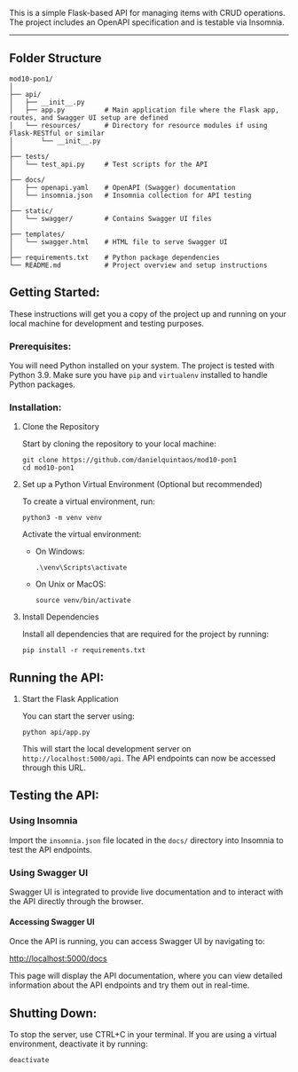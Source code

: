 
This is a simple Flask-based API for managing items with CRUD operations. The project includes an OpenAPI specification and is testable via Insomnia.

---

## Folder Structure
```
mod10-pon1/
│
├── api/
│   ├── __init__.py
│   ├── app.py          # Main application file where the Flask app, routes, and Swagger UI setup are defined
│   └── resources/      # Directory for resource modules if using Flask-RESTful or similar
│       └── __init__.py
│
├── tests/
│   └── test_api.py     # Test scripts for the API
│
├── docs/
│   ├── openapi.yaml    # OpenAPI (Swagger) documentation
│   └── insomnia.json   # Insomnia collection for API testing
│
├── static/
│   └── swagger/        # Contains Swagger UI files
│
├── templates/
│   └── swagger.html    # HTML file to serve Swagger UI
│
├── requirements.txt    # Python package dependencies
└── README.md           # Project overview and setup instructions
```

## Getting Started:

These instructions will get you a copy of the project up and running on your local machine for development and testing purposes.

### Prerequisites:

You will need Python installed on your system. The project is tested with Python 3.9. Make sure you have `pip` and `virtualenv` installed to handle Python packages.

### Installation:

1. Clone the Repository

   Start by cloning the repository to your local machine:
   ```
   git clone https://github.com/danielquintaos/mod10-pon1
   cd mod10-pon1
   ```

2. Set up a Python Virtual Environment (Optional but recommended)

   To create a virtual environment, run:
   ```
   python3 -m venv venv
   ```
   Activate the virtual environment:
   - On Windows:
     ```
     .\venv\Scripts\activate
     ```
   - On Unix or MacOS:
     ```
     source venv/bin/activate
     ```

3. Install Dependencies

   Install all dependencies that are required for the project by running:
   ```
   pip install -r requirements.txt
   ```

## Running the API:

1. Start the Flask Application

   You can start the server using:
   ```
   python api/app.py
   ```
   This will start the local development server on `http://localhost:5000/api`. The API endpoints can now be accessed through this URL.

## Testing the API:

### Using Insomnia

   Import the `insomnia.json` file located in the `docs/` directory into Insomnia to test the API endpoints.

### Using Swagger UI

Swagger UI is integrated to provide live documentation and to interact with the API directly through the browser.

#### Accessing Swagger UI
Once the API is running, you can access Swagger UI by navigating to:

[http://localhost:5000/docs](http://localhost:5000/docs)

This page will display the API documentation, where you can view detailed information about the API endpoints and try them out in real-time.

## Shutting Down:

To stop the server, use CTRL+C in your terminal. If you are using a virtual environment, deactivate it by running:
```
deactivate
```
